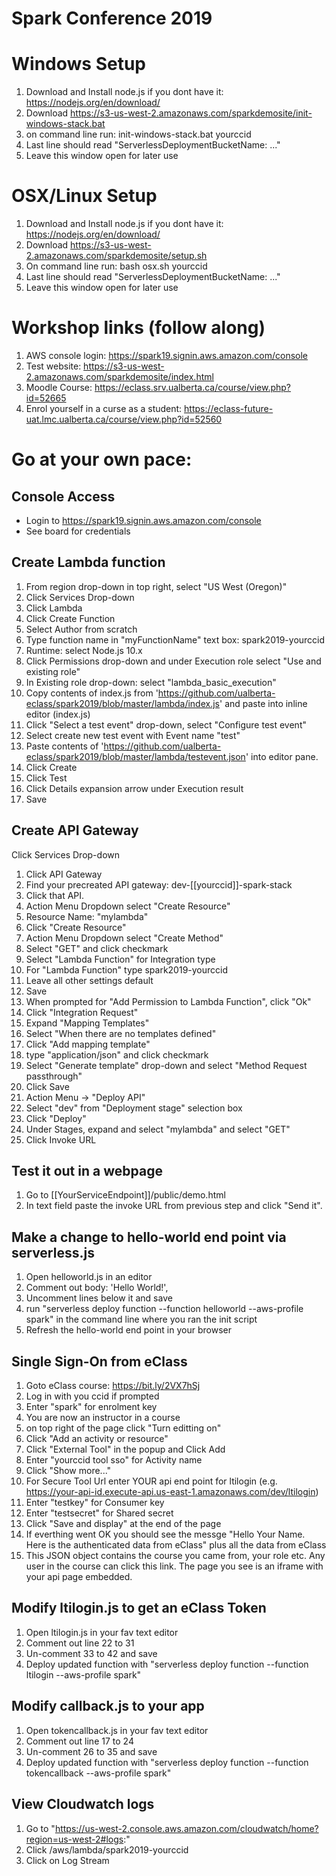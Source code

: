 # Spark Conference 2019

# Windows Setup
1. Download and Install node.js if you dont have it: https://nodejs.org/en/download/
2. Download https://s3-us-west-2.amazonaws.com/sparkdemosite/init-windows-stack.bat
3. on command line run: init-windows-stack.bat yourccid
4. Last line should read "ServerlessDeploymentBucketName: ..."
5. Leave this window open for later use

# OSX/Linux Setup
1. Download and Install node.js if you dont have it: https://nodejs.org/en/download/
2. Download https://s3-us-west-2.amazonaws.com/sparkdemosite/setup.sh
3. On command line run: bash osx.sh yourccid
4. Last line should read "ServerlessDeploymentBucketName: ..."
5. Leave this window open for later use

# Workshop links (follow along)
1. AWS console login: https://spark19.signin.aws.amazon.com/console
2. Test website: https://s3-us-west-2.amazonaws.com/sparkdemosite/index.html
3. Moodle Course: https://eclass.srv.ualberta.ca/course/view.php?id=52665
4. Enrol yourself in a curse as a student: https://eclass-future-uat.lmc.ualberta.ca/course/view.php?id=52560

# Go at your own pace: 
## Console Access
* Login to https://spark19.signin.aws.amazon.com/console
* See board for credentials

## Create Lambda function
1. From region drop-down in top right, select "US West (Oregon)"
2. Click Services Drop-down
3. Click Lambda
4. Click Create Function
5. Select Author from scratch
6. Type function name in "myFunctionName" text box: spark2019-yourccid
7. Runtime: select Node.js 10.x
8. Click Permissions drop-down and under Execution role select "Use and existing role"
9. In Existing role drop-down: select "lambda_basic_execution"
10. Copy contents of index.js from 'https://github.com/ualberta-eclass/spark2019/blob/master/lambda/index.js' and paste into inline editor (index.js)
11. Click "Select a test event" drop-down, select "Configure test event"
12. Select create new test event with Event name "test"
13. Paste contents of 'https://github.com/ualberta-eclass/spark2019/blob/master/lambda/testevent.json' into editor pane.
14. Click Create
15. Click Test
16. Click Details expansion arrow under Execution result
17. Save

## Create API Gateway
Click Services Drop-down
1. Click API Gateway
2. Find your precreated API gateway: dev-[[yourccid]]-spark-stack
3. Click that API.
4. Action Menu Dropdown select "Create Resource"
5. Resource Name: "mylambda"
6. Click "Create Resource"
7. Action Menu Dropdown select "Create Method"
8. Select "GET" and click checkmark
9. Select "Lambda Function" for Integration type
10. For "Lambda Function" type spark2019-yourccid
11. Leave all other settings default
12. Save
13. When prompted for "Add Permission to Lambda Function", click "Ok"
14. Click "Integration Request"
15. Expand "Mapping Templates"
16. Select "When there are no templates defined"
17. Click "Add mapping template"
18. type "application/json" and click checkmark
19. Select "Generate template" drop-down and select "Method Request passthrough"
20. Click Save
21. Action Menu -> "Deploy API"
22. Select "dev" from "Deployment stage" selection box
23. Click "Deploy"
24. Under Stages, expand and select "mylambda" and select "GET"
25. Click Invoke URL

## Test it out in a webpage
1. Go to [[YourServiceEndpoint]]/public/demo.html
2. In text field paste the invoke URL from previous step and click "Send it".

## Make a change to hello-world end point via serverless.js
1. Open helloworld.js in an editor
2. Comment out body: 'Hello World!',
3. Uncomment lines below it and save
4. run "serverless deploy function --function helloworld --aws-profile spark" in the command line where you ran the init script
5. Refresh the hello-world end point in your browser

## Single Sign-On from eClass
1. Goto eClass course: https://bit.ly/2VX7hSj
2. Log in with you ccid if prompted
3. Enter "spark" for enrolment key
4. You are now an instructor in a course
5. on top right of the page click "Turn editting on"
6. Click "Add an activity or resource"
7. Click "External Tool" in the popup and Click Add
8. Enter "yourccid tool sso" for Activity name
9. Click "Show more..."
10. For Secure Tool Url enter YOUR api end point for ltilogin (e.g. https://your-api-id.execute-api.us-east-1.amazonaws.com/dev/ltilogin)
11. Enter "testkey" for Consumer key
12. Enter "testsecret" for Shared secret
13. Click "Save and display" at the end of the page
14. If everthing went OK you should see the messge "Hello Your Name. Here is the authenticated data from eClass" plus all the data from eClass
15. This JSON object contains the course you came from, your role etc. Any user in the course can click this link. The page you see is an iframe with your api page embedded.

## Modify ltilogin.js to get an eClass Token

1. Open ltilogin.js in your fav text editor
2. Comment out line 22 to 31
3. Un-comment 33 to 42 and save
4. Deploy updated function with "serverless deploy function --function ltilogin --aws-profile spark"

## Modify callback.js to your app

1. Open tokencallback.js in your fav text editor
2. Comment out line 17 to 24
3. Un-comment 26 to 35 and save
4. Deploy updated function with "serverless deploy function --function tokencallback --aws-profile spark"



## View Cloudwatch logs
1. Go to "https://us-west-2.console.aws.amazon.com/cloudwatch/home?region=us-west-2#logs:"
2. Click /aws/lambda/spark2019-yourccid
3. Click on Log Stream
